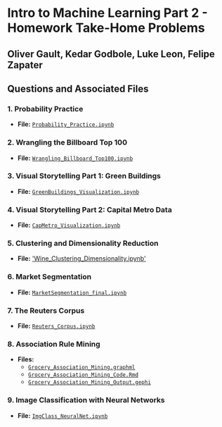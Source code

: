 # Intro to Machine Learning Part 2 - Homework Take-Home Problems
## Oliver Gault, Kedar Godbole, Luke Leon, Felipe Zapater
## Questions and Associated Files

### 1. Probability Practice
- **File:** [`Probability_Practice.ipynb`](./Probability_Practice.ipynb)

### 2. Wrangling the Billboard Top 100
- **File:** [`Wrangling_Billboard_Top100.ipynb`](./Wrangling_Billboard_Top100.ipynb)

### 3. Visual Storytelling Part 1: Green Buildings
- **File:** [`GreenBuildings_Visualization.ipynb`](./GreenBuildings_Visualization.ipynb)

### 4. Visual Storytelling Part 2: Capital Metro Data
- **File:** [`CapMetro_Visualization.ipynb`](./CapMetro_Visualization.ipynb)

### 5. Clustering and Dimensionality Reduction
- **File:** ['Wine_Clustering_Dimensionality.ipynb'](./Wine_Clustering_Dimensionality.ipynb)

### 6. Market Segmentation
- **File:** [`MarketSegmentation_final.ipynb`](./MarketSegmentation_final.ipynb)

### 7. The Reuters Corpus
- **File:** [`Reuters_Corpus.ipynb`](./Reuters_Corpus.ipynb)

### 8. Association Rule Mining
- **Files:**
  - [`Grocery_Association_Mining.graphml`](./Grocery_Association_Mining.graphml)
  - [`Grocery_Association_Mining_Code.Rmd`](./Grocery_Association_Mining_Code.Rmd)
  - [`Grocery_Association_Mining_Output.gephi`](./Grocery_Association_Mining_Output.gephi)

### 9. Image Classification with Neural Networks
- **File:** [`ImgClass_NeuralNet.ipynb`](./ImgClass_NeuralNet.ipynb)
